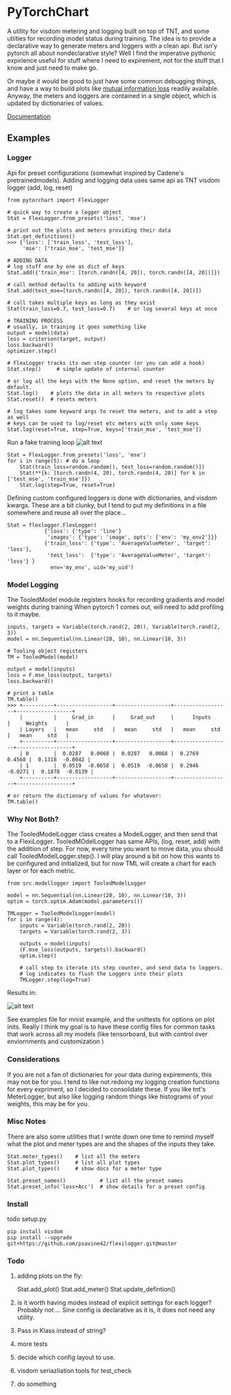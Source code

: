 # PyTorchChart

A utility for visdom metering and logging built on top of TNT, and some utlities for recording model status during training.
The idea is to provide a declarative way to generate meters and loggers with a clean api. 
But isn'y pytorch all about nondeclarative style? 
Well I find the imperative pythonic expirience useful for stuff where I need to expirement, not for the stuff that I know and just need to make go. 

Or maybe it would be good to just have some common debugging things, and have a way to build plots like [mutual information loss](https://arxiv.org/pdf/1703.00810)
readily available.
Anyway, the meters and loggers are contained in a single object, which is updated by dictionaries of values. 


[Documentation](https://pytorchart.readthedocs.io/)

## Examples

### Logger
Api for preset configurations (somewhat inspired by Cadene's pretrainedmodels). 
Adding and logging data uses same api as TNT visdom logger (add, log, reset)

    from pytorchart import FlexLogger
    
    # quick way to create a logger object
    Stat = FlexLogger.from_presets('loss', 'mse')
    
    # print out the plots and meters providing their data
    Stat.get_definitions()
    >>> {'loss': ['train_loss', 'test_loss'],
         'mse': ['train_mse', 'test_mse']}
    
    # ADDING DATA
    # log stuff one by one as dict of keys
    Stat.add({'train_mse': [torch.randn([4, 20]), torch.randn([4, 20])]})
    
    # call method defaults to adding with keyword
    Stat.add(test_mse=[torch.randn([4, 20]), torch.randn([4, 20])])
    
    # call takes multiple keys as long as they exist
    Stat(train_loss=0.7, test_loss=0.7)    # or log several keys at once 
    
    # TRAINING PROCESS
    # usually, in training it goes something like
    output = model(data)
    loss = criterion(target, output)
    loss.backward()
    optimizer.step()
    
    # FlexLogger tracks its own step counter (or you can add a hook)
    Stat.step()     # simple update of internal counter
    
    # or log all the keys with the None option, and reset the meters by default.
    Stat.log()    # plots the data in all meters to respective plots
    Stat.reset()  # resets meters
    
    # log takes some keyward args to reset the meters, and to add a step as well
    # keys can be used to log/reset etc meters with only some keys
    Stat.log(reset=True, step=True, keys=['train_mse', 'test_mse'])
    
   
Run a fake training loop ![alt text](imgs/s1.png?raw=true "Title")    

    Stat = FlexLogger.from_presets('loss', 'mse')
    for i in range(5): # do a loop
        Stat(train_loss=random.random(), test_loss=random.random()])
        Stat(**{k: [torch.randn(4, 20), torch.randn(4, 20)] for k in ['test_mse', 'train_mse']})
        Stat.log(step=True, reset=True)
                

Defining custom configured loggers is done with dictionaries, and visdom kwargs. 
These are a bit clunky, but I tend to put my definitions in a file somewhere and reuse all over the place...

    Stat = flexlogger.FlexLogger(
                {'loss': {'type': 'line'}
                 'images': {'type': 'image', opts': {'env': 'my_env2'}}}
                {'train_loss': {'type': 'AverageValueMeter', 'target': 'loss'},
                 'test_loss':  {'type': 'AverageValueMeter', 'target': 'loss'} }
                  env='my_env', uid='my_uid')
                                  
### Model Logging

The TooledModel module registers hooks for recording gradients and model weights during training
When pytorch 1 comes out, will need to add profiling to it maybe. 

    
    inputs, targets = Variable(torch.rand(2, 20)), Variable(torch.rand(2, 3))
    model = nn.Sequential(nn.Linear(20, 10), nn.Linear(10, 3))
    
    # Tooling object registers 
    TM = TooledModel(model)
    
    output = model(inputs)
    loss = F.mse_loss(output, targets)
    loss.backward()

    # print a table
    TM.table()
    >>> +----------+------------------+------------------+------------------+------------------+
        |          |     Grad_in      |     Grad_out     |      Inputs      |     Weights      |
        | Layers   |   mean     std   |   mean     std   |   mean     std   |   mean     std   |
        +----------+------------------+------------------+------------------+------------------+
        | 0        |  0.0287   0.0068 |  0.0287   0.0068 |  0.2769   0.4568 |  0.1318  -0.0042 |
        | 1        |  0.0519  -0.0658 |  0.0519  -0.0658 |  0.2946  -0.0271 |  0.1878  -0.0139 |
        +----------+------------------+------------------+------------------+------------------+
    
    # or return the dictionary of values for whatever:
    TM.table()

### Why Not Both? 

The TooledModelLogger class creates a ModelLogger, and then send that to a FlexiLogger. 
TooledMOdelLogger has same APIs, (log, reset, add) with the addition of step. 
For now, every time you want to move data, you should call TooledModelLogger.step(). 
I will play around a bit on how this wants to be configured and initialized, but for now TML
will create a chart for each layer or for each metric. 

    from src.modellogger import TooledModelLogger
    
    model = nn.Sequential(nn.Linear(20, 10), nn.Linear(10, 3))
    optim = torch.optim.Adam(model.parameters())

    TMLogger = TooledModelLogger(model)
    for i in range(4):
        inputs = Variable(torch.rand(2, 20))
        targets = Variable(torch.rand(2, 3))
        
        outputs = model(inputs)
        (F.mse_loss(outputs, targets)).backward()
        optim.step()
        
        # call step to iterate its step counter, and send data to loggers.
        # log indicates to flush the Loggers into their plots
        TMLogger.step(log=True)
        
Results in:

![alt text](imgs/s2.png?raw=true "Title")

See examples file for mnist example, and the unittests for options on plot inits. Really I think my goal is to have these config files
for common tasks that work across all my models (like tensorboard, but with control over enviornments and customization )


### Considerations 

If you are not a fan of dictionaries for your data during expirements, this may not be for you.
I tend to like not redoing my logging creation functions for every expriment, so I decided to consolidate these.
If you like tnt's MeterLogger, but also like logging random things like histograms of your weights, this may be for you.


### Misc Notes
There are also some utilities that I wrote down one time to remind myself what the plot and meter types are and the shapes of the inputs they take.

    
    Stat.meter_types()    # list all the meters
    Stat.plot_types()     # list all plot types
    Stat.plot_types()     # show docs for a meter type
    
    Stat.preset_names()           # list all the preset names 
    Stat.preset_info('loss+Acc')  # show details for a preset config
    

### Install 
todo setup.py

    pip install visdom
    pip install --upgrade git+https://github.com/psavine42/flexilogger.git@master


### Todo 

1) adding plots on the fly:


    Stat.add_plot()
    Stat.add_meter()
    Stat.update_defintion()

4) is it worth having modes instead of explicit settings for each logger? 
Probably not ... Sine config is declarative as it is, it does not need any utility. 

5) Pass in Klass instead of string? 

5) more tests

6) decide which config layout to use.

7) visdom seriazliation tools for test_check

8) do something 

